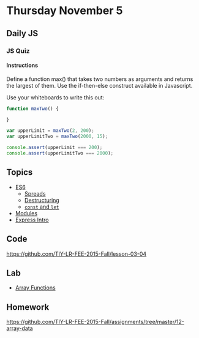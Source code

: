 # Thursday November 5


## Daily JS

### JS Quiz

#### Instructions

Define a function max() that takes two numbers as arguments and returns the largest of them. Use the if-then-else construct available in Javascript.

Use your whiteboards to write this out:

```js
function maxTwo() {

}

var upperLimit = maxTwo(2, 200);
var upperLimitTwo = maxTwo(2000, 15);

console.assert(upperLimit === 200);
console.assert(upperLimitTwo === 2000);
```

## Topics

- [ES6](es6.html)
  * [Spreads](es6.html#spread)
  * [Destructuring](es6.html#destructuring)
  * [`const` and `let`](es6.html#const-and-let)
- [Modules](modules.html)
- [Express Intro](express.html)

## Code

https://github.com/TIY-LR-FEE-2015-Fall/lesson-03-04

## Lab

- [Array Functions](array-fns.html)

## Homework

https://github.com/TIY-LR-FEE-2015-Fall/assignments/tree/master/12-array-data
